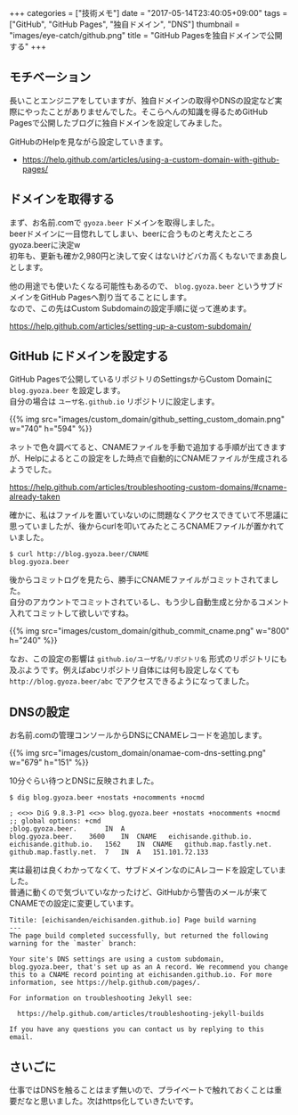 +++
categories = ["技術メモ"]
date = "2017-05-14T23:40:05+09:00"
tags = ["GitHub", "GitHub Pages", "独自ドメイン", "DNS"]
thumbnail = "images/eye-catch/github.png"
title = "GitHub Pagesを独自ドメインで公開する"
+++

## モチベーション

長いことエンジニアをしていますが、独自ドメインの取得やDNSの設定など実際にやったことがありませんでした。そこらへんの知識を得るためGitHub Pagesで公開したブログに独自ドメインを設定してみました。

GitHubのHelpを見ながら設定していきます。

- https://help.github.com/articles/using-a-custom-domain-with-github-pages/

## ドメインを取得する

まず、お名前.comで `gyoza.beer` ドメインを取得しました。  
beerドメインに一目惚れしてしまい、beerに合うものと考えたところgyoza.beerに決定w  
初年も、更新も確か2,980円と決して安くはないけどバカ高くもないでまあ良しとします。

他の用途でも使いたくなる可能性もあるので、 `blog.gyoza.beer` というサブドメインをGitHub Pagesへ割り当てることにします。  
なので、この先はCustom Subdomainの設定手順に従って進めます。

https://help.github.com/articles/setting-up-a-custom-subdomain/

## GitHub にドメインを設定する

GitHub Pagesで公開しているリポジトリのSettingsからCustom Domainに `blog.gyoza.beer` を設定します。  
自分の場合は `ユーザ名.github.io` リポジトリに設定します。

{{% img src="images/custom_domain/github_setting_custom_domain.png" w="740" h="594" %}}

ネットで色々調べてると、CNAMEファイルを手動で追加する手順が出てきますが、Helpによるとこの設定をした時点で自動的にCNAMEファイルが生成されるようでした。

https://help.github.com/articles/troubleshooting-custom-domains/#cname-already-taken

確かに、私はファイルを置いていないのに問題なくアクセスできていて不思議に思っていましたが、後からcurlを叩いてみたところCNAMEファイルが置かれていました。

```
$ curl http://blog.gyoza.beer/CNAME
blog.gyoza.beer
```

後からコミットログを見たら、勝手にCNAMEファイルがコミットされてました。  
自分のアカウントでコミットされているし、もう少し自動生成と分かるコメント入れてコミットして欲しいですね。

{{% img src="images/custom_domain/github_commit_cname.png" w="800" h="240" %}}

なお、この設定の影響は `github.io/ユーザ名/リポジトリ名` 形式のリポジトリにも及ぶようです。例えばabcリポジトリ自体には何も設定しなくても `http://blog.gyoza.beer/abc` でアクセスできるようになってました。

## DNSの設定

お名前.comの管理コンソールからDNSにCNAMEレコードを追加します。

{{% img src="images/custom_domain/onamae-com-dns-setting.png" w="679" h="151" %}}

10分ぐらい待つとDNSに反映されました。

```
$ dig blog.gyoza.beer +nostats +nocomments +nocmd                                                                        

; <<>> DiG 9.8.3-P1 <<>> blog.gyoza.beer +nostats +nocomments +nocmd
;; global options: +cmd
;blog.gyoza.beer.		IN	A
blog.gyoza.beer.	3600	IN	CNAME	eichisande.github.io.
eichisande.github.io.	1562	IN	CNAME	github.map.fastly.net.
github.map.fastly.net.	7	IN	A	151.101.72.133
```

実は最初は良くわかってなくて、サブドメインなのにAレコードを設定していました。  
普通に動くので気づいていなかったけど、GitHubから警告のメールが来てCNAMEでの設定に変更しています。

```
Titile: [eichisanden/eichisanden.github.io] Page build warning
---
The page build completed successfully, but returned the following warning for the `master` branch:

Your site's DNS settings are using a custom subdomain, blog.gyoza.beer, that's set up as an A record. We recommend you change this to a CNAME record pointing at eichisanden.github.io. For more information, see https://help.github.com/pages/.

For information on troubleshooting Jekyll see:

  https://help.github.com/articles/troubleshooting-jekyll-builds

If you have any questions you can contact us by replying to this email.
```

## さいごに

仕事ではDNSを触ることはまず無いので、プライベートで触れておくことは重要だなと思いました。次はhttps化していきたいです。
